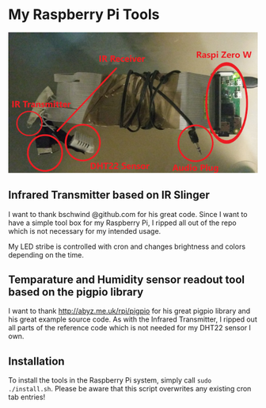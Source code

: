 My Raspberry Pi Tools
=====================

![My Raspberry Pi](myraspi.jpg)

Infrared Transmitter based on IR Slinger
----------------------------------------

I want to thank bschwind @github.com for his great code. Since I want to have a simple tool
box for my Raspberry Pi, I ripped all out of the repo which is not necessary for my intended usage.

My LED stribe is controlled with cron and changes brightness and colors depending on the time.


Temparature and Humidity sensor readout tool based on the pigpio library
------------------------------------------------------------------------

I want to thank http://abyz.me.uk/rpi/pigpio for his great pigpio library and his great example
source code. As with the Infrared Transmitter, I ripped out all parts of the reference code which
is not needed for my DHT22 sensor I own.


Installation
------------

To install the tools in the Raspberry Pi system, simply call `sudo ./install.sh`. Please be
aware that this script overwrites any existing cron tab entries!
